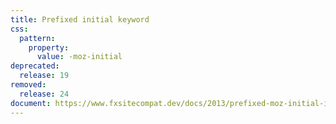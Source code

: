 ```yaml
---
title: Prefixed initial keyword
css:
  pattern:
    property:
      value: -moz-initial
deprecated:
  release: 19
removed:
  release: 24
document: https://www.fxsitecompat.dev/docs/2013/prefixed-moz-initial-is-no-longer-supported/
---
```

